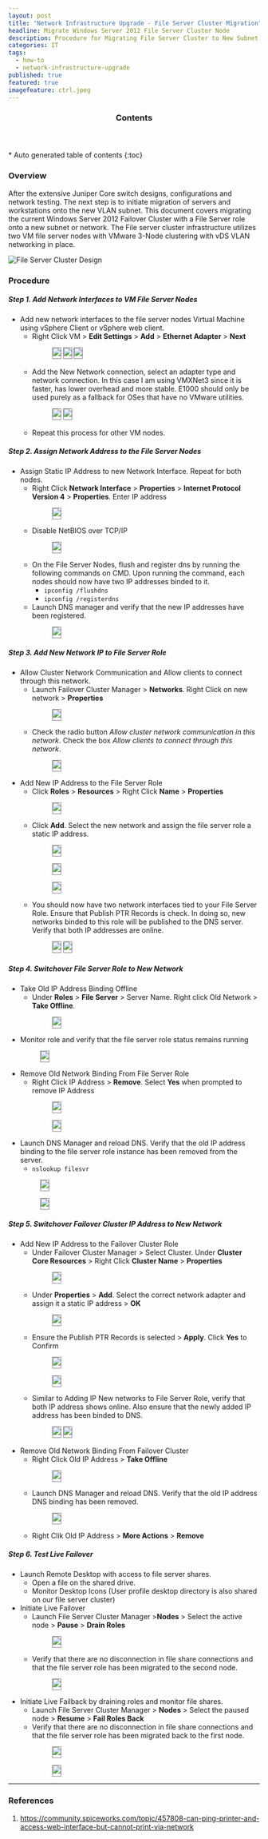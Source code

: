 ```yaml
---
layout: post
title: "Network Infrastructure Upgrade - File Server Cluster Migration"
headline: Migrate Windows Server 2012 File Server Cluster Node
description: Procedure for Migrating File Server Cluster to New Subnet.
categories: IT
tags: 
  - how-to
  - network-infrastructure-upgrade
published: true
featured: true
imagefeature: ctrl.jpeg
---
```


<section id="table-of-contents" class="toc">
  <header>
    <h3 >Contents</h3>
  </header>
<div id="drawer" markdown="1">
*  Auto generated table of contents
{:toc}
</div>
</section><!-- /#table-of-contents -->

### Overview

After the extensive Juniper Core switch designs, configurations and network testing. The next step is to initiate migration of servers and workstations onto the new VLAN subnet. This document covers migrating the current Windows Server 2012 Failover Cluster with a File Server role onto a new subnet or network.  The File server cluster infrastructure utilizes two VM file server nodes with VMware 3-Node clustering with vDS VLAN networking in place. 

![File Server Cluster Design](https://dl.dropboxusercontent.com/u/33327425/images/it/network-infrastructure-upgrade/file-server-cluster/fs0.png)

### Procedure

##### Step 1. Add Network Interfaces to VM File Server Nodes

- Add new network interfaces to the file server nodes Virtual Machine using vSphere Client or vSphere web client. 
	- Right Click VM > **Edit Settings** > **Add** > **Ethernet Adapter** > **Next**
		<figure class="third">
			<img src="https://dl.dropboxusercontent.com/u/33327425/images/it/network-infrastructure-upgrade/file-server-cluster/fs1.png" style="padding-bottom: 5px; border:1px solid gray">
			<img src="https://dl.dropboxusercontent.com/u/33327425/images/it/network-infrastructure-upgrade/file-server-cluster/fs2.png" style="padding-bottom: 5px; border:1px solid gray">
			<img src="https://dl.dropboxusercontent.com/u/33327425/images/it/network-infrastructure-upgrade/file-server-cluster/fs3.png" style="padding-bottom: 5px; border:1px solid gray">
		</figure>
	- Add the New Network connection, select an adapter type and network connection. In this case I am using VMXNet3 since it is faster, has lower overhead and more stable. E1000 should only be used purely as a fallback for OSes that have no VMware utilities.
		<figure class="second">
			<img src="https://dl.dropboxusercontent.com/u/33327425/images/it/network-infrastructure-upgrade/file-server-cluster/fs4.png" style="padding-bottom: 5px; border:1px solid gray">
			<img src="https://dl.dropboxusercontent.com/u/33327425/images/it/network-infrastructure-upgrade/file-server-cluster/fs5.png" style="padding-bottom: 5px; border:1px solid gray">
		</figure>
	- Repeat this process for other VM nodes.

##### Step 2. Assign Network Address to the File Server Nodes

- Assign Static IP Address to new Network Interface. Repeat for both nodes.
	- Right Click **Network Interface** > **Properties** > **Internet Protocol Version 4** > **Properties**. Enter IP address
		<figure class="first">
			<img src="https://dl.dropboxusercontent.com/u/33327425/images/it/network-infrastructure-upgrade/file-server-cluster/fs6.png" style="padding-bottom: 5px; border:1px solid gray">
		</figure>
	- Disable NetBIOS over TCP/IP
		<figure class="first">
			<img src="https://dl.dropboxusercontent.com/u/33327425/images/it/network-infrastructure-upgrade/file-server-cluster/fs7.png" style="padding-bottom: 5px; border:1px solid gray">
		</figure>
	- On the File Server Nodes, flush and register dns by running the following commands on CMD. Upon running the command, each nodes should now have two IP addresses binded to it. 
		 - ``` ipconfig /flushdns ```
		 - ``` ipconfig /registerdns ```
	- Launch DNS manager and verify that the new IP addresses have been registered.
		<figure class="first">
			<img src="https://dl.dropboxusercontent.com/u/33327425/images/it/network-infrastructure-upgrade/file-server-cluster/fs8.png" style="padding-bottom: 5px; border:1px solid gray">
		</figure>

##### Step 3. Add New Network IP to File Server Role

- Allow Cluster Network Communication and Allow clients to connect through this network.
	- Launch Failover Cluster Manager > **Networks**. Right Click on new network > **Properties**
		<figure class="first">
			<img src="https://dl.dropboxusercontent.com/u/33327425/images/it/network-infrastructure-upgrade/file-server-cluster/fs9a.png" style="padding-bottom: 5px; border:1px solid gray">
		</figure>
	- Check the radio button *Allow cluster network communication in this network*. Check the box *Allow clients to connect through this network*.
		<figure class="first">
			<img src="https://dl.dropboxusercontent.com/u/33327425/images/it/network-infrastructure-upgrade/file-server-cluster/fs9b.png" style="padding-bottom: 5px; border:1px solid gray">
		</figure>
- Add New IP Address to the File Server Role
	- Click **Roles** > **Resources** > Right Click **Name** > **Properties**
		<figure class="first">
			<img src="https://dl.dropboxusercontent.com/u/33327425/images/it/network-infrastructure-upgrade/file-server-cluster/fs9.png" style="padding-bottom: 5px; border:1px solid gray">
		</figure>
	- Click **Add**. Select the new network and assign the file server role a static IP address. 
		<figure class="first">
			<img src="https://dl.dropboxusercontent.com/u/33327425/images/it/network-infrastructure-upgrade/file-server-cluster/fs10.png" style="padding-bottom: 5px; border:1px solid gray">
		</figure>
		<figure class="first">
			<img src="https://dl.dropboxusercontent.com/u/33327425/images/it/network-infrastructure-upgrade/file-server-cluster/fs11.png" style="padding-bottom: 5px; border:1px solid gray">
		</figure>
		<figure class="first">
			<img src="https://dl.dropboxusercontent.com/u/33327425/images/it/network-infrastructure-upgrade/file-server-cluster/fs12.png" style="padding-bottom: 5px; border:1px solid gray">
		</figure>
	- You should now have two network interfaces tied to your File Server Role. Ensure that Publish PTR Records is check. In doing so, new networks binded to this role will be published to the DNS server.  Verify that both IP addresses are online.
		<figure class="second">
			<img src="https://dl.dropboxusercontent.com/u/33327425/images/it/network-infrastructure-upgrade/file-server-cluster/fs13.png" style="padding-bottom: 5px; border:1px solid gray">
			<img src="https://dl.dropboxusercontent.com/u/33327425/images/it/network-infrastructure-upgrade/file-server-cluster/fs14.png" style="padding-bottom: 5px; border:1px solid gray">
		</figure>

##### Step 4. Switchover File Server Role to New Network
- Take Old IP Address Binding Offline
	- Under **Roles** > **File Server** > Server Name. Right click Old Network > **Take Offline**.
		<figure class="first">
			<img src="https://dl.dropboxusercontent.com/u/33327425/images/it/network-infrastructure-upgrade/file-server-cluster/fs15.png" style="padding-bottom: 5px; border:1px solid gray">
		</figure>
- Monitor role and verify that the file server role status remains running
	<figure class="first">
		<img src="https://dl.dropboxusercontent.com/u/33327425/images/it/network-infrastructure-upgrade/file-server-cluster/fs16.png" style="padding-bottom: 5px; border:1px solid gray">
	</figure>
- Remove Old Network Binding From File Server Role
	- Right Click IP Address > **Remove**. Select **Yes** when prompted to remove IP Address
		<figure class="first">
			<img src="https://dl.dropboxusercontent.com/u/33327425/images/it/network-infrastructure-upgrade/file-server-cluster/fs17a.png" style="padding-bottom: 5px; border:1px solid gray">
		</figure>
		<figure class="first">
			<img src="https://dl.dropboxusercontent.com/u/33327425/images/it/network-infrastructure-upgrade/file-server-cluster/fs17b.png" style="padding-bottom: 5px; border:1px solid gray">
		</figure>
- Launch DNS Manager and reload DNS. Verify that the old IP address binding to the file server role instance has been removed from the server.
	- ``` nslookup filesvr ```
	<figure class="first">
		<img src="https://dl.dropboxusercontent.com/u/33327425/images/it/network-infrastructure-upgrade/file-server-cluster/fs18a.png" style="padding-bottom: 5px; border:1px solid gray">
	</figure>
	<figure class="first">
		<img src="https://dl.dropboxusercontent.com/u/33327425/images/it/network-infrastructure-upgrade/file-server-cluster/fs18b.png" style="padding-bottom: 5px; border:1px solid gray">
	</figure>

##### Step 5. Switchover Failover Cluster IP Address to New Network
- Add New IP Address to the Failover Cluster Role
	- Under Failover Cluster Manager > Select Cluster. Under **Cluster Core Resources** > Right Click **Cluster Name** > **Properties**
		<figure class="first">
			<img src="https://dl.dropboxusercontent.com/u/33327425/images/it/network-infrastructure-upgrade/file-server-cluster/fs19.png" style="padding-bottom: 5px; border:1px solid gray">
		</figure>
	- Under **Properties** > **Add**. Select the correct network adapter and assign it a static IP address > **OK**
		<figure class="first">
			<img src="https://dl.dropboxusercontent.com/u/33327425/images/it/network-infrastructure-upgrade/file-server-cluster/fs20.png" style="padding-bottom: 5px; border:1px solid gray">
		</figure>
	- Ensure the Publish PTR Records is selected > **Apply**. Click **Yes** to Confirm
		<figure class="first">
			<img src="https://dl.dropboxusercontent.com/u/33327425/images/it/network-infrastructure-upgrade/file-server-cluster/fs21.png" style="padding-bottom: 5px; border:1px solid gray">
		</figure>
		<figure class="first">
			<img src="https://dl.dropboxusercontent.com/u/33327425/images/it/network-infrastructure-upgrade/file-server-cluster/fs21b.png" style="padding-bottom: 5px; border:1px solid gray">
		</figure>
	- Similar to Adding IP New networks to File Server Role, verify that both IP address shows online. Also ensure that the newly added IP address has been binded to DNS.
		<figure class="second">
			<img src="https://dl.dropboxusercontent.com/u/33327425/images/it/network-infrastructure-upgrade/file-server-cluster/fs22a.png" style="padding-bottom: 5px; border:1px solid gray">
			<img src="https://dl.dropboxusercontent.com/u/33327425/images/it/network-infrastructure-upgrade/file-server-cluster/fs22b.png" style="padding-bottom: 5px; border:1px solid gray">
		</figure>
- Remove Old Network Binding From Failover Cluster 
	- Right Click Old IP Address > **Take Offline**
		<figure class="first">
			<img src="https://dl.dropboxusercontent.com/u/33327425/images/it/network-infrastructure-upgrade/file-server-cluster/fs23.png" style="padding-bottom: 5px; border:1px solid gray">
		</figure>
	- Launch DNS Manager and reload DNS. Verify that the old IP address DNS binding has been removed.
		<figure class="first">
			<img src="https://dl.dropboxusercontent.com/u/33327425/images/it/network-infrastructure-upgrade/file-server-cluster/fs24.png" style="padding-bottom: 5px; border:1px solid gray">
		</figure>
	- Right Clik Old IP Address > **More Actions** > **Remove**

##### Step 6. Test Live Failover
- Launch Remote Desktop with access to file server shares.
	- Open a file on the shared drive.
	- Monitor Desktop Icons (User profile desktop directory is also shared on our file server cluster)
- Initiate Live Failover
	- Launch File Server Cluster Manager >**Nodes** > Select the active node > **Pause** > **Drain Roles**
		<figure class="first">
			<img src="https://dl.dropboxusercontent.com/u/33327425/images/it/network-infrastructure-upgrade/file-server-cluster/fs25.png" style="padding-bottom: 5px; border:1px solid gray">
		</figure>
	- Verify that there are no disconnection in file share connections and that the file server role has been migrated to the second node.
		<figure class="first">
			<img src="https://dl.dropboxusercontent.com/u/33327425/images/it/network-infrastructure-upgrade/file-server-cluster/fs26.png" style="padding-bottom: 5px; border:1px solid gray">
		</figure>
- Initiate Live Failback by draining roles and monitor file shares.
	- Launch File Server Cluster Manager > **Nodes** > Select the paused node > **Resume** > **Fail Roles Back**
	- Verify that there are no disconnection in file share connections and that the file server role has been migrated back to the first node.
 		<figure class="first">
			<img src="https://dl.dropboxusercontent.com/u/33327425/images/it/network-infrastructure-upgrade/file-server-cluster/fs27a.png" style="padding-bottom: 5px; border:1px solid gray">
		</figure>
		<figure class="first">
			<img src="https://dl.dropboxusercontent.com/u/33327425/images/it/network-infrastructure-upgrade/file-server-cluster/fs27b.png" style="padding-bottom: 5px; border:1px solid gray">
		</figure>





----------

### References

1. https://community.spiceworks.com/topic/457808-can-ping-printer-and-access-web-interface-but-cannot-print-via-network
